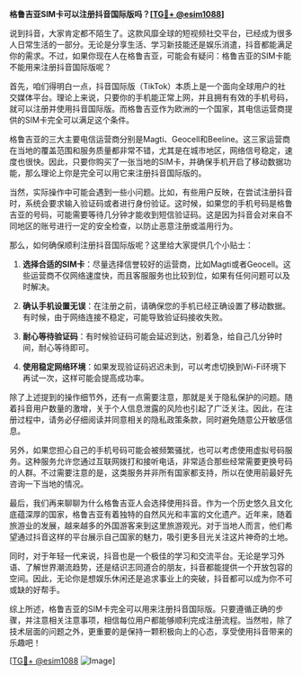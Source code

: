 **格鲁吉亚SIM卡可以注册抖音国际版吗？[[TG💪+ @esim1088](https://t.me/s/esim1088)]**

说到抖音，大家肯定都不陌生了。这款风靡全球的短视频社交平台，已经成为很多人日常生活的一部分。无论是分享生活、学习新技能还是娱乐消遣，抖音都能满足你的需求。不过，如果你现在人在格鲁吉亚，可能会有疑问：格鲁吉亚的SIM卡能不能用来注册抖音国际版呢？

首先，咱们得明白一点，抖音国际版（TikTok）本质上是一个面向全球用户的社交媒体平台。理论上来说，只要你的手机能正常上网，并且拥有有效的手机号码，就可以注册并使用抖音国际版。而格鲁吉亚作为欧洲的一个国家，其电信运营商提供的SIM卡完全可以满足这个条件。

格鲁吉亚的三大主要电信运营商分别是Magti、Geocell和Beeline。这三家运营商在当地的覆盖范围和服务质量都非常不错，尤其是在城市地区，网络信号稳定，速度也很快。因此，只要你购买了一张当地的SIM卡，并确保手机开启了移动数据功能，那么理论上你是完全可以用它来注册抖音国际版的。

当然，实际操作中可能会遇到一些小问题。比如，有些用户反映，在尝试注册抖音时，系统会要求输入验证码或者进行身份验证。这时候，如果您的手机号码是格鲁吉亚的号码，可能需要等待几分钟才能收到短信验证码。这是因为抖音会对来自不同地区的账号进行一定的安全检查，以防止恶意注册或滥用行为。

那么，如何确保顺利注册抖音国际版呢？这里给大家提供几个小贴士：

1. **选择合适的SIM卡**：尽量选择信誉较好的运营商，比如Magti或者Geocell。这些运营商不仅网络速度快，而且客服服务也比较到位，如果有任何问题可以及时解决。
   
2. **确认手机设置无误**：在注册之前，请确保您的手机已经正确设置了移动数据。有时候，由于网络连接不稳定，可能导致验证码接收失败。

3. **耐心等待验证码**：有时候验证码可能会延迟到达，别着急，给自己几分钟时间，耐心等待即可。

4. **使用稳定网络环境**：如果发现验证码迟迟未到，可以考虑切换到Wi-Fi环境下再试一次，这样可能会提高成功率。

除了上述提到的操作细节外，还有一点需要注意，那就是关于隐私保护的问题。随着抖音用户数量的激增，关于个人信息泄露的风险也引起了广泛关注。因此，在注册过程中，请务必仔细阅读并同意相关的隐私政策条款，同时避免随意公开敏感信息。

另外，如果您担心自己的手机号码可能会被频繁骚扰，也可以考虑使用虚拟号码服务。这种服务允许您通过互联网拨打和接听电话，非常适合那些经常需要更换号码的人群。不过需要注意的是，这类服务并非所有国家都支持，所以在使用前最好先咨询一下当地的情况。

最后，我们再来聊聊为什么格鲁吉亚人会选择使用抖音。作为一个历史悠久且文化底蕴深厚的国家，格鲁吉亚有着独特的自然风光和丰富的文化遗产。近年来，随着旅游业的发展，越来越多的外国游客来到这里旅游观光。对于当地人而言，他们希望通过抖音这样的平台展示自己国家的魅力，吸引更多目光关注这片神奇的土地。

同时，对于年轻一代来说，抖音也是一个极佳的学习和交流平台。无论是学习外语、了解世界潮流趋势，还是结识志同道合的朋友，抖音都能提供一个开放包容的空间。因此，无论你是想娱乐休闲还是追求事业上的突破，抖音都可以成为你不可或缺的好帮手。

综上所述，格鲁吉亚的SIM卡完全可以用来注册抖音国际版。只要遵循正确的步骤，并注意相关注意事项，相信每位用户都能够顺利完成注册流程。当然啦，除了技术层面的问题之外，更重要的是保持一颗积极向上的心态，享受使用抖音带来的乐趣吧！

[[TG💪+ @esim1088](https://t.me/s/esim1088) ![Image](https://i.postimg.cc/4NQfJmqS/Snipaste-2025-05-13-00-14-12.png)]